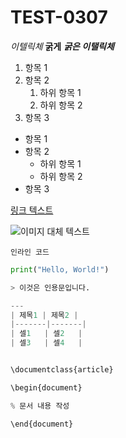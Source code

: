 # TEST-0307

*이텔릭체*
**굵게**
***굵은 이탤릭체***

1. 항목 1
2. 항목 2
   1. 하위 항목 1
   2. 하위 항목 2
3. 항목 3

- 항목 1
- 항목 2
   - 하위 항목 1
   - 하위 항목 2
- 항목 3

[링크 텍스트](http://www.example.com)

![이미지 대체 텍스트](http://www.example.com/image.jpg)

`인라인 코드`

```python
print("Hello, World!")

> 이것은 인용문입니다.

---
| 제목1 | 제목2 |
|-------|-------|
| 셀1   | 셀2   |
| 셀3   | 셀4   |


\documentclass{article}

\begin{document}

% 문서 내용 작성

\end{document}
